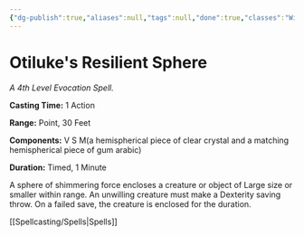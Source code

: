 ```yaml
---
{"dg-publish":true,"aliases":null,"tags":null,"done":true,"classes":"Wizard, Artificer,","spellLevel":4,"school":"Evocation","source":"PHB","permalink":"/spells/otiluke-s-resilient-sphere/","dgHomeLink":false,"dgPassFrontmatter":true}
---
```


# Otiluke's Resilient Sphere
*A 4th Level Evocation Spell.*

**Casting Time:** 1 Action

**Range:** Point, 30 Feet

**Components:** V S M(a hemispherical piece of clear crystal and a matching hemispherical piece of gum arabic)

**Duration:** Timed, 1 Minute

A sphere of shimmering force encloses a creature or object of Large size or smaller within range. An unwilling creature must make a Dexterity saving throw. On a failed save, the creature is enclosed for the duration.

[[Spellcasting/Spells|Spells]]